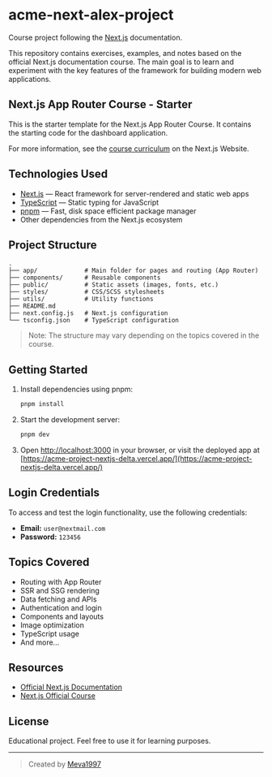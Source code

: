 # acme-next-alex-project

Course project following the [Next.js](https://nextjs.org/) documentation.

This repository contains exercises, examples, and notes based on the official Next.js documentation course. The main goal is to learn and experiment with the key features of the framework for building modern web applications.

## Next.js App Router Course - Starter

This is the starter template for the Next.js App Router Course. It contains the starting code for the dashboard application.

For more information, see the [course curriculum](https://nextjs.org/learn) on the Next.js Website.

## Technologies Used

- [Next.js](https://nextjs.org/) — React framework for server-rendered and static web apps
- [TypeScript](https://www.typescriptlang.org/) — Static typing for JavaScript
- [pnpm](https://pnpm.io/) — Fast, disk space efficient package manager
- Other dependencies from the Next.js ecosystem

## Project Structure

```
.
├── app/             # Main folder for pages and routing (App Router)
├── components/      # Reusable components
├── public/          # Static assets (images, fonts, etc.)
├── styles/          # CSS/SCSS stylesheets
├── utils/           # Utility functions
├── README.md
├── next.config.js   # Next.js configuration
└── tsconfig.json    # TypeScript configuration
```

> Note: The structure may vary depending on the topics covered in the course.

## Getting Started

1. Install dependencies using pnpm:

   ```bash
   pnpm install
   ```

2. Start the development server:

   ```bash
   pnpm dev
   ```

3. Open [http://localhost:3000](http://localhost:3000) in your browser, or visit the deployed app at  
   [https://acme-project-nextjs-delta.vercel.app/](https://acme-project-nextjs-delta.vercel.app/)

## Login Credentials

To access and test the login functionality, use the following credentials:

- **Email:** `user@nextmail.com`
- **Password:** `123456`

## Topics Covered

- Routing with App Router
- SSR and SSG rendering
- Data fetching and APIs
- Authentication and login
- Components and layouts
- Image optimization
- TypeScript usage
- And more...

## Resources

- [Official Next.js Documentation](https://nextjs.org/docs)
- [Next.js Official Course](https://nextjs.org/learn)

## License

Educational project. Feel free to use it for learning purposes.

---

> Created by [Meva1997](https://github.com/Meva1997)
